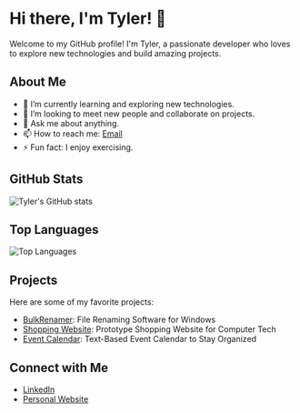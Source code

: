 # Hi there, I'm Tyler! 👋

Welcome to my GitHub profile! I'm Tyler, a passionate developer who loves to explore new technologies and build amazing projects.

## About Me

- 🌱 I’m currently learning and exploring new technologies.
- 👯 I’m looking to meet new people and collaborate on projects.
- 💬 Ask me about anything.
- 📫 How to reach me: [Email](18tyler.rosa1@gmail.com)
- ⚡ Fun fact: I enjoy exercising.

## GitHub Stats

![Tyler's GitHub stats](https://github-readme-stats.vercel.app/api?username=TylersHub&show_icons=true&theme=radical)

## Top Languages

![Top Languages](https://github-readme-stats.vercel.app/api/top-langs/?username=TylersHub&layout=compact&theme=radical)

## Projects

Here are some of my favorite projects:

- [BulkRenamer](https://github.com/TylersHub/BulkRenamer): File Renaming Software for Windows
- [Shopping Website](https://github.com/TylersHub/Shopping-Website): Prototype Shopping Website for Computer Tech
- [Event Calendar](https://github.com/TylersHub/Event-Calendar): Text-Based Event Calendar to Stay Organized

## Connect with Me

- [LinkedIn](https://www.linkedin.com/in/tylerrosa)
- [Personal Website](https://tylerrosa.com/)
